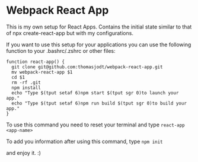 # Webpack React App
This is my own setup for React Apps.
Contains the initial state similar to that of npx create-react-app but with my configurations.

If you want to use this setup for your applications you can use the following function to your .bashrc/.zshrc or other files:

```shell
function react-app() {
  git clone git@github.com:thomasjodt/webpack-react-app.git
  mv webpack-react-app $1
  cd $1
  rm -rf .git
  npm install
  echo "Type $(tput setaf 6)npm start $(tput sgr 0)to launch your app."
  echo "Type $(tput setaf 6)npm run build $(tput sgr 0)to build your app."
}
```
To use this command you need to reset your terminal and type `react-app <app-name>`

To add you information after using this command, type `npm init`

and enjoy it. :)
